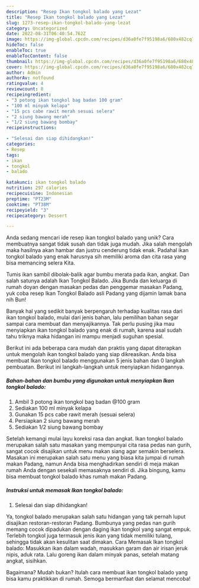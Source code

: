 ```yaml
---
description: "Resep Ikan tongkol balado yang Lezat"
title: "Resep Ikan tongkol balado yang Lezat"
slug: 1273-resep-ikan-tongkol-balado-yang-lezat
category: Uncategorized
date: 2022-08-31T06:40:54.762Z
image: https://img-global.cpcdn.com/recipes/d36a0fe7f95198a6/680x482cq70/ikan-tongkol-balado-foto-resep-utama.jpg
hideToc: false
enableToc: true
enableTocContent: false
thumbnail: https://img-global.cpcdn.com/recipes/d36a0fe7f95198a6/680x482cq70/ikan-tongkol-balado-foto-resep-utama.jpg
cover: https://img-global.cpcdn.com/recipes/d36a0fe7f95198a6/680x482cq70/ikan-tongkol-balado-foto-resep-utama.jpg
author: Admin
authorAv: notfound
ratingvalue: 4
reviewcount: 8
recipeingredient:
- "3 potong ikan tongkol bag badan 100 gram"
- "100 ml minyak kelapa"
- "15 pcs cabe rawit merah sesuai selera"
- "2 siung bawang merah"
- "1/2 siung bawang bombay"
recipeinstructions:

- "Selesai dan siap dihidangkan!"
categories:
- Resep
tags:
- ikan
- tongkol
- balado

katakunci: ikan tongkol balado 
nutrition: 297 calories
recipecuisine: Indonesian
preptime: "PT23M"
cooktime: "PT38M"
recipeyield: "3"
recipecategory: Dessert

---
```





Anda sedang mencari ide resep ikan tongkol balado yang unik? Cara membuatnya sangat tidak susah dan tidak juga mudah. Jika salah mengolah maka hasilnya akan hambar dan justru cenderung tidak enak. Padahal ikan tongkol balado yang enak harusnya sih memiliki aroma dan cita rasa yang bisa memancing selera Kita.





Tumis ikan sambil dibolak-balik agar bumbu merata pada ikan, angkat. Dan salah satunya adalah Ikan Tongkol Balado. Jika Bunda dan keluarga di rumah doyan dengan masakan pedas dan penggemar masakan Padang, yuk coba resep Ikan Tongkol Balado asli Padang yang dijamin lamak bana nih Bun!

Banyak hal yang sedikit banyak berpengaruh terhadap kualitas rasa dari ikan tongkol balado, mulai dari jenis bahan, lalu pemilihan bahan segar sampai cara membuat dan menyajikannya. Tak perlu pusing jika mau menyiapkan ikan tongkol balado yang enak di rumah, karena asal sudah tahu triknya maka hidangan ini mampu menjadi suguhan spesial.






Berikut ini ada beberapa cara mudah dan praktis yang dapat diterapkan untuk mengolah ikan tongkol balado yang siap dikreasikan. Anda bisa membuat Ikan tongkol balado menggunakan 5 jenis bahan dan 0 langkah pembuatan. Berikut ini langkah-langkah untuk menyiapkan hidangannya.

<!--inarticleads1-->

##### Bahan-bahan dan bumbu yang digunakan untuk menyiapkan Ikan tongkol balado:

1. Ambil 3 potong ikan tongkol bag badan @100 gram
1. Sediakan 100 ml minyak kelapa
1. Gunakan 15 pcs cabe rawit merah (sesuai selera)
1. Persiapkan 2 siung bawang merah
1. Sediakan 1/2 siung bawang bombay


Setelah kemangi mulai layu koreksi rasa dan angkat. Ikan tongkol balado merupakan salah satu masakan yang mempunyai cita rasa pedas nan gurih, sangat cocok disajikan untuk menu makan siang agar semakin berselera. Masakan ini merupakan salah satu menu yang biasa kita jumpai di rumah makan Padang, namun Anda bisa menghadirkan sendiri di meja makan rumah Anda dengan sesekali memasaknya sendiri di. Jika bingung, kamu bisa membuat tongkol balado khas rumah makan Padang. 

<!--inarticleads2-->

##### Instruksi untuk memasak Ikan tongkol balado:


1. Selesai dan siap dihidangkan!

Ya, tongkol balado merupakan salah satu hidangan yang tak pernah luput disajikan restoran-restoran Padang. Bumbunya yang pedas nan gurih memang cocok dipadukan dengan daging ikan tongkol yang sangat empuk. Terlebih tongkol juga termasuk jenis ikan yang tidak memiliki tulang, sehingga tidak akan kesulitan saat dimakan. Cara Memasak Ikan tongkol balado: Masukkan ikan dalam wadah, masukkan garam dan air irisan jeruk nipis, aduk rata. Lalu goreng ikan dalam minyak panas, setelah matang angkat, sisihkan. 

Bagaimana? Mudah bukan? Itulah cara membuat ikan tongkol balado yang bisa kamu praktikkan di rumah. Semoga bermanfaat dan selamat mencoba!
